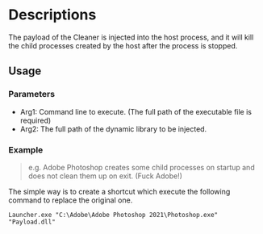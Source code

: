 # Descriptions

The payload of the Cleaner is injected into the host process, and it will kill the child processes created by the host after the process is stopped.

## Usage

### Parameters

- Arg1: Command line to execute. (The full path of the executable file is required)
- Arg2: The full path of the dynamic library to be injected.

### Example

> e.g. Adobe Photoshop creates some child processes on startup and does not clean them up on exit. (Fuck Adobe!)

The simple way is to create a shortcut which execute the following command to replace the original one.

```shell
Launcher.exe "C:\Adobe\Adobe Photoshop 2021\Photoshop.exe" "Payload.dll"
```
